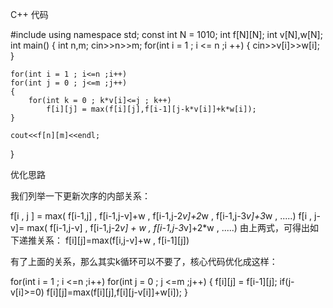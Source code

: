 C++ 代码

#include<iostream>
using namespace std;
const int N = 1010;
int f[N][N];
int v[N],w[N];
int main()
{
int n,m;
cin>>n>>m;
for(int i = 1 ; i <= n ;i ++)
{
cin>>v[i]>>w[i];
}

    for(int i = 1 ; i<=n ;i++)
    for(int j = 0 ; j<=m ;j++)
    {
        for(int k = 0 ; k*v[i]<=j ; k++)
            f[i][j] = max(f[i][j],f[i-1][j-k*v[i]]+k*w[i]);
    }

    cout<<f[n][m]<<endl;
}

优化思路

我们列举一下更新次序的内部关系：

f[i , j ] = max( f[i-1,j] , f[i-1,j-v]+w ,  f[i-1,j-2*v]+2*w , f[i-1,j-3*v]+3*w , .....)
f[i , j-v]= max(            f[i-1,j-v]   ,  f[i-1,j-2*v] + w , f[i-1,j-3*v]+2*w , .....)
由上两式，可得出如下递推关系：
f[i][j]=max(f[i,j-v]+w , f[i-1][j])

有了上面的关系，那么其实k循环可以不要了，核心代码优化成这样：

for(int i = 1 ; i <=n ;i++)
for(int j = 0 ; j <=m ;j++)
{
f[i][j] = f[i-1][j];
if(j-v[i]>=0)
f[i][j]=max(f[i][j],f[i][j-v[i]]+w[i]);
}

